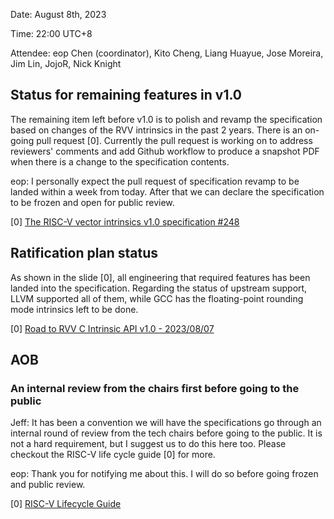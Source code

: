 Date: August 8th, 2023

Time: 22:00 UTC+8

Attendee: eop Chen (coordinator), Kito Cheng, Liang Huayue, Jose Moreira, Jim Lin, JojoR, Nick Knight

## Status for remaining features in v1.0

The remaining item left before v1.0 is to polish and revamp the specification based on changes of the RVV intrinsics in the past 2 years. There is an on-going pull request [0]. Currently the pull request is working on to address reviewers' comments and add Github workflow to produce a snapshot PDF when there is a change to the specification contents.

eop: I personally expect the pull request of specification revamp to be landed within a week from today. After that we can declare the specification to be frozen and open for public review.

[0] [The RISC-V vector intrinsics v1.0 specification #248](https://github.com/riscv-non-isa/rvv-intrinsic-doc/pull/248)

## Ratification plan status

As shown in the slide [0], all engineering that required features has been landed into the specification. Regarding the status of upstream support, LLVM supported all of them, while GCC has the floating-point rounding mode intrinsics left to be done.

[0] [Road to RVV C Intrinsic API v1.0 - 2023/08/07](https://docs.google.com/presentation/d/1bYvkS4qEwssjXWZ-nW_45_KThvVF1Vyc9rR_uw1ydGs/edit?usp=sharing)

## AOB

### An internal review from the chairs first before going to the public

Jeff: It has been a convention we will have the specifications go through an internal round of review from the tech chairs before going to the public. It is not a hard requirement, but I suggest us to do this here too. Please checkout the RISC-V life cycle guide [0] for more.

eop: Thank you for notifying me about this. I will do so before going frozen and public review.

[0] [RISC-V Lifecycle Guide](https://docs.google.com/document/d/1Au3veNdNJQKPq-oiQRKTzdgmM72FDaqZOKeH7sOnG04/edit?usp=sharing)

